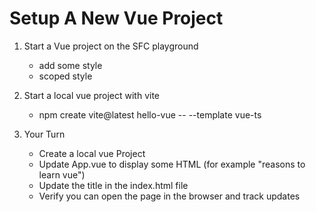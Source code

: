# Setup A New Vue Project

1. Start a Vue project on the SFC playground
	- add some style
	- scoped style
	
2. Start a local vue project with vite
	- npm create vite@latest hello-vue -- --template vue-ts
	
3. Your Turn
	- Create a local vue Project
	- Update App.vue to display some HTML (for example "reasons to learn vue")
	- Update the title in the index.html file
	- Verify you can open the page in the browser and track updates